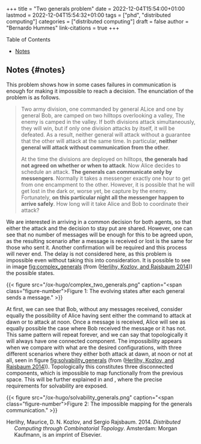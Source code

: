 +++
title = "Two generals problem"
date = 2022-12-04T15:54:00+01:00
lastmod = 2022-12-04T15:54:32+01:00
tags = ["phd", "distributed computing"]
categories = ["distributed computing"]
draft = false
author = "Bernardo Hummes"
link-citations = true
+++

<div class="ox-hugo-toc toc">

<div class="heading">Table of Contents</div>

- [Notes](#notes)

</div>
<!--endtoc-->




## Notes {#notes}

This problem shows how in some cases failures in communication is enough for making it impossible to reach a decision. The enunciation of the problem is as follows.

> Two army division, one commanded by general ALice and one by general Bob, are camped on two hilltops overlooking a valley, The enemy is camped in the valley. If both divisions attack simultaneously, they will win, but if only one division attacks by itself, it will be defeated. As a result, neither general will attack without a guarantee that the other will attack at the same time. In particular, **neither general will attack without communication from the other**.
>
> At the time the divisions are deployed on hilltops, **the generals had not agreed on whether or when to attack**. Now Alice decides to schedule an attack. **The generals can communicate only by messengers**. Normally it takes a messenger exactly one hour to get from one encampment to the other. However, it is possible that he will get lost in the dark or, worse yet, be capture by the enemy. Fortunately, **on this particular night all the messenger happen to arrive safely**. How long will it take Alice and Bob to coordinate their attack?

We are interested in arriving in a common decision for both agents, so that either the attack and the decision to stay put are shared.
However, one can see that no number of messages will be enough for this to be agreed upon, as the resulting scenario after a message is received or lost is the same for those who sent it.
Another confirmation will be required and this process will never end.
The delay is not considered here, as this problem is impossible even without taking this into consideration.
It is possible to see in image <fig:complex_generals> (from (<a href="#citeproc_bib_item_1">Herlihy, Kozlov, and Rajsbaum 2014</a>)) the possible states.

<a id="figure--fig:complex-generals"></a>

{{< figure src="/ox-hugo/complex_two_generals.png" caption="<span class=\"figure-number\">Figure 1: </span>The evolving states after each general sends a message." >}}

At first, we can see that Bob, without any messages received, consider equally the possibility of Alice having sent either the command to attack at dawn or to attack at noon.
Once a message is received, Alice will see as equally possible the case where Bob received the message or it has not.
This same pattern will repeat forever, and we can say that topologically it will always have one connected component.
The impossibility appears when we compare with what are the desired configurations, with three different scenarios where they either both attack at dawn, at noon or not at all, seen in figure <fig:solvability_generals> (from (<a href="#citeproc_bib_item_1">Herlihy, Kozlov, and Rajsbaum 2014</a>)).
Topologically this constitutes three disconnected components, which is impossible to map functionally from the previous space.
This will be further explained in and , where the precise requirements for solvability are exposed.

<a id="figure--fig:solvability-generals"></a>

{{< figure src="/ox-hugo/solvability_generals.png" caption="<span class=\"figure-number\">Figure 2: </span>The impossible mapping for the generals communication." >}}



<style>.csl-entry{text-indent: -1.5em; margin-left: 1.5em;}</style><div class="csl-bib-body">
  <div class="csl-entry"><a id="citeproc_bib_item_1"></a>Herlihy, Maurice, D. N. Kozlov, and Sergio Rajsbaum. 2014. <i>Distributed Computing through Combinatorial Topology</i>. Amsterdam: Morgan Kaufmann, is an imprint of Elsevier.</div>
</div>
